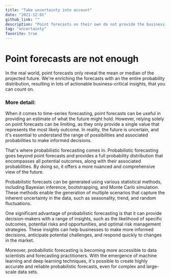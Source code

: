 ```yaml
---
title: "Take uncertainty into account"
date: "2021-12-01"
github_link: ""
description: "Point forecasts on their own do not provide the business-critical insights you're looking for."
tag: "uncertainty"
favorite: true
---
```


# Point forecasts are not enough

In the real world, point forecasts only reveal the mean or median of the projected future.
We're enriching the forecasts with an the entire probability distribution, resulting in lots of actionable business-critical insights, that you can count on.

### More detail:

When it comes to time-series forecasting, point forecasts can be useful in providing an estimate of what the future might hold. However, relying solely on point forecasts can be limiting, as they only provide a single value that represents the most likely outcome. In reality, the future is uncertain, and it's essential to understand the range of possibilities and associated probabilities to make informed decisions.

That's where probabilistic forecasting comes in. Probabilistic forecasting goes beyond point forecasts and provides a full probability distribution that encompasses all potential outcomes, along with their associated probabilities. By doing so, it offers a more nuanced and comprehensive view of the future.

Probabilistic forecasts can be generated using various statistical methods, including Bayesian inference, bootstrapping, and Monte Carlo simulation. These methods enable the generation of multiple scenarios that capture the inherent uncertainty in the data, such as seasonality, trend, and random fluctuations.

One significant advantage of probabilistic forecasting is that it can provide decision-makers with a range of insights, such as the likelihood of specific outcomes, potential risks and opportunities, and optimal risk management strategies. These insights can help businesses to make more informed decisions, anticipate potential challenges, and respond quickly to changes in the market.

Moreover, probabilistic forecasting is becoming more accessible to data scientists and forecasting practitioners. With the emergence of machine learning and deep learning techniques, it's possible to create highly accurate and reliable probabilistic forecasts, even for complex and large-scale data sets.
